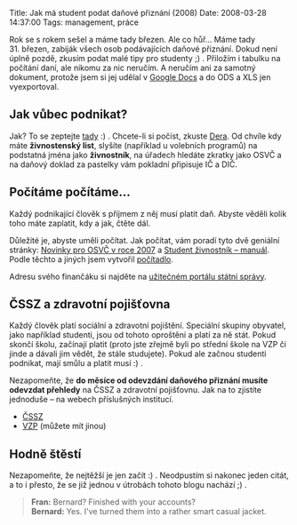 Title: Jak má student podat daňové přiznání (2008)
Date: 2008-03-28 14:37:00
Tags: management, práce

Rok se s rokem sešel a máme tady březen. Ale co hůř… Máme tady
31. březen, zabiják všech osob podávajících daňové přiznání. Dokud
není úplně pozdě, zkusím podat malé tipy pro studenty ;) . Přiložím
i tabulku na počítání daní, ale nikomu za nic neručím. A neručím
ani za samotný dokument, protože jsem si jej udělal
v [Google Docs](http://docs.google.com/) a do ODS a XLS jen
vyexportoval.

## Jak vůbec podnikat?

Jak? To se zeptejte [tady](http://jakpodnikat.cz/) :) . Chcete-li
si počíst, zkuste
[Dera](http://dero.name/weblog/zivnostensky-list-brno/). Od chvíle
kdy máte **živnostenský list**, slyšíte (například u volebních
programů) na podstatná jména jako **živnostník**, na úřadech
hledáte zkratky jako OSVČ a na daňový doklad za pastelky vám
pokladní připisuje IČ a DIČ.

## Počítáme počítáme…

Každý podnikající člověk s příjmem z něj musí platit daň. Abyste
věděli kolik toho máte zaplatit, kdy a jak, čtěte dál.

Důležité je, abyste uměli počítat. Jak počítat, vám poradí tyto dvě
geniální stránky:
[Novinky pro OSVČ v roce 2007](http://www.beruna.cz/rs/index.php?text=109-novinky-pro-osvc-v-roce-2007) a
[Student živnostník – manuál](http://www.euroekonom.cz/podnikani-student2.php).
Podle těchto a jiných jsem vytvořil
[počítadlo](http://blog.javorek.net/file/137/ "dane.zip").

Adresu svého finančáku si najděte na
[užitečném portálu státní správy](http://portal.gov.cz/).

## ČSSZ a zdravotní pojišťovna

Každý člověk platí sociální a zdravotní pojištění. Speciální
skupiny obyvatel, jako například studenti, jsou od tohoto oproštěni
a platí za ně stát. Pokud skončí školu, začínají platit (proto jste
zřejmě byli po střední škole na VZP či jinde a dávali jim vědět, že
stále studujete). Pokud ale začnou studenti podnikat, mají smůlu a
platit musí :) .

Nezapomeňte, že
**do měsíce od odevzdání daňového přiznání musíte odevzdat přehledy**
na ČSSZ a zdravotní pojišťovnu. Jak na to zjistíte jednoduše – na
webech příslušných institucí.

-   [ČSSZ](http://cms.cssz.cz/cz/osoby-samostatne-vydelecne-cinne/platba-pojistneho/prehled-o-prijmech-a-vydajich.htm)
-   [VZP](http://www.vzp.cz/cms/internet/cz/Platci/OSVC/Prehled_o_prijmech_a_vydajich/)
    (můžete mít jinou)

## Hodně štěstí

Nezapomeňte, že nejtěžší je jen začít :) . Neodpustím si nakonec
jeden citát, a to i přesto, že se již jednou v útrobách tohoto
blogu nachází ;) .

> **Fran:** Bernard? Finished with your accounts?  
> **Bernard:** Yes. I've turned them into a rather smart casual
> jacket.